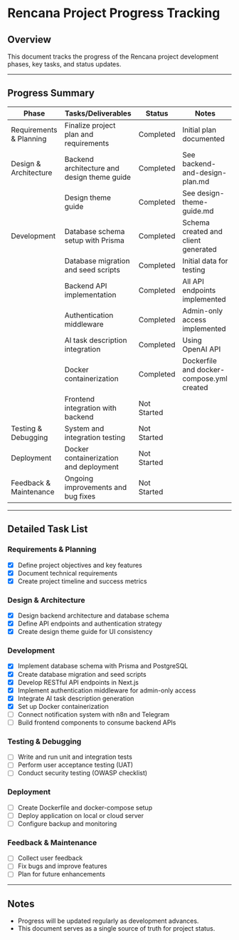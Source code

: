 # Rencana Project Progress Tracking

## Overview
This document tracks the progress of the Rencana project development phases, key tasks, and status updates.

---

## Progress Summary

| Phase                  | Tasks/Deliverables                          | Status       | Notes                          |
|------------------------|--------------------------------------------|--------------|-------------------------------|
| Requirements & Planning| Finalize project plan and requirements     | Completed    | Initial plan documented       |
| Design & Architecture  | Backend architecture and design theme guide| Completed    | See backend-and-design-plan.md|
|                        | Design theme guide                         | Completed    | See design-theme-guide.md     |
| Development            | Database schema setup with Prisma          | Completed    | Schema created and client generated |
|                        | Database migration and seed scripts        | Completed    | Initial data for testing      |
|                        | Backend API implementation                  | Completed    | All API endpoints implemented |
|                        | Authentication middleware                   | Completed    | Admin-only access implemented |
|                        | AI task description integration             | Completed    | Using OpenAI API              |
|                        | Docker containerization                     | Completed    | Dockerfile and docker-compose.yml created |
|                        | Frontend integration with backend           | Not Started  |                               |
| Testing & Debugging    | System and integration testing              | Not Started  |                               |
| Deployment             | Docker containerization and deployment      | Not Started  |                               |
| Feedback & Maintenance | Ongoing improvements and bug fixes          | Not Started  |                               |

---

## Detailed Task List

### Requirements & Planning
- [x] Define project objectives and key features
- [x] Document technical requirements
- [x] Create project timeline and success metrics

### Design & Architecture
- [x] Design backend architecture and database schema
- [x] Define API endpoints and authentication strategy
- [x] Create design theme guide for UI consistency

### Development
- [x] Implement database schema with Prisma and PostgreSQL
- [x] Create database migration and seed scripts
- [x] Develop RESTful API endpoints in Next.js
- [x] Implement authentication middleware for admin-only access
- [x] Integrate AI task description generation
- [x] Set up Docker containerization
- [ ] Connect notification system with n8n and Telegram
- [ ] Build frontend components to consume backend APIs

### Testing & Debugging
- [ ] Write and run unit and integration tests
- [ ] Perform user acceptance testing (UAT)
- [ ] Conduct security testing (OWASP checklist)

### Deployment
- [ ] Create Dockerfile and docker-compose setup
- [ ] Deploy application on local or cloud server
- [ ] Configure backup and monitoring

### Feedback & Maintenance
- [ ] Collect user feedback
- [ ] Fix bugs and improve features
- [ ] Plan for future enhancements

---

## Notes
- Progress will be updated regularly as development advances.
- This document serves as a single source of truth for project status.